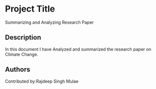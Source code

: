 # Project Title

 Summarizing and Analyzing Research Paper

## Description

In this document I have Analyzed and summarized the research paper on Climate Change.

## Authors

Contributed by:Rajdeep Singh Mulae
